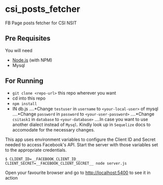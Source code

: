 # csi_posts_fetcher

FB Page posts fetcher for CSI NSIT 

## Pre Requisites

You will need

* [Node.js](https://nodejs.org/) (with NPM)
* Mysql

## For Running

* `git clone <repo-url>` this repo wherever you want
* cd into this repo
* `npm install`
* IN db.js
....*Change `testuser` in `username` to `<your-local-user>` of mysql
....*Change `password` in `password` to `<your-user-password>`
....*Change `csitask1` in `database` to `<your-database>`
....In case you want to use another dialect instead of `Mysql`. Kindly look up in `Sequelize` docs to accomodate for the necessary changes.

This app uses environment variables to configure the Client ID and Secret needed to access Facebook's API. Start the server with those variables set to the appropriate credentials.

`$ CLIENT_ID=__FACEBOOK_CLIENT_ID__ CLIENT_SECRET=__FACEBOOK_CLIENT_SECRET__ node server.js`

Open your favourite browser and go to [http://localhost:5400](http://localhost:5400) to see it in action
